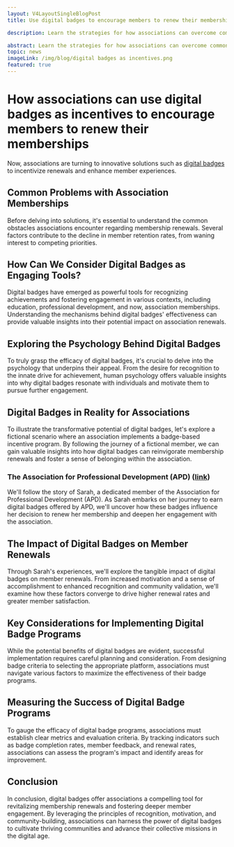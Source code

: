 ```yaml
---
layout: V4LayoutSingleBlogPost
title: Use digital badges to encourage members to renew their membership

description: Learn the strategies for how associations can overcome common membership renewal challenges by harnessing the power of digital badges as engaging incentives.

abstract: Learn the strategies for how associations can overcome common membership renewal challenges by harnessing the power of digital badges as engaging incentives.
topic: news
imageLink: /img/blog/digital badges as incentives.png
featured: true
---
```


# How associations can use digital badges as incentives to encourage members to renew their memberships

Now, associations are turning to innovative solutions such as [digital badges](https://certifyme.online/digital-badges) to incentivize renewals and enhance member experiences.

## Common Problems with Association Memberships

Before delving into solutions, it's essential to understand the common obstacles associations encounter regarding membership renewals. Several factors contribute to the decline in member retention rates, from waning interest to competing priorities.

## How Can We Consider Digital Badges as Engaging Tools?

Digital badges have emerged as powerful tools for recognizing achievements and fostering engagement in various contexts, including education, professional development, and now, association memberships. Understanding the mechanisms behind digital badges' effectiveness can provide valuable insights into their potential impact on association renewals.

## Exploring the Psychology Behind Digital Badges

To truly grasp the efficacy of digital badges, it's crucial to delve into the psychology that underpins their appeal. From the desire for recognition to the innate drive for achievement, human psychology offers valuable insights into why digital badges resonate with individuals and motivate them to pursue further engagement.

## Digital Badges in Reality for Associations

To illustrate the transformative potential of digital badges, let's explore a fictional scenario where an association implements a badge-based incentive program. By following the journey of a fictional member, we can gain valuable insights into how digital badges can reinvigorate membership renewals and foster a sense of belonging within the association.

### The Association for Professional Development (APD) ([link](https://ipda.org/))

We'll follow the story of Sarah, a dedicated member of the Association for Professional Development (APD). As Sarah embarks on her journey to earn digital badges offered by APD, we'll uncover how these badges influence her decision to renew her membership and deepen her engagement with the association.

## The Impact of Digital Badges on Member Renewals

Through Sarah's experiences, we'll explore the tangible impact of digital badges on member renewals. From increased motivation and a sense of accomplishment to enhanced recognition and community validation, we'll examine how these factors converge to drive higher renewal rates and greater member satisfaction.

## Key Considerations for Implementing Digital Badge Programs

While the potential benefits of digital badges are evident, successful implementation requires careful planning and consideration. From designing badge criteria to selecting the appropriate platform, associations must navigate various factors to maximize the effectiveness of their badge programs.

## Measuring the Success of Digital Badge Programs

To gauge the efficacy of digital badge programs, associations must establish clear metrics and evaluation criteria. By tracking indicators such as badge completion rates, member feedback, and renewal rates, associations can assess the program's impact and identify areas for improvement.

## Conclusion

In conclusion, digital badges offer associations a compelling tool for revitalizing membership renewals and fostering deeper member engagement. By leveraging the principles of recognition, motivation, and community-building, associations can harness the power of digital badges to cultivate thriving communities and advance their collective missions in the digital age.

